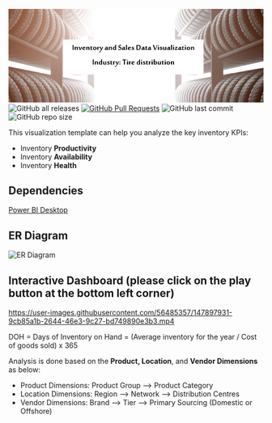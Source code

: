 ![alt text](https://github.com/SChalke29/Data-Visualization/blob/main/tire%20warehouse.png)
![GitHub all releases](https://img.shields.io/github/downloads/SChalke29/Data-Visualization/total?logo=GitHub)
[![GitHub Pull Requests](https://img.shields.io/github/issues-pr/SChalke29/Data-Visualization)](https://github.com/SChalke29/Data-Visualization/pulls)
![GitHub last commit](https://img.shields.io/github/last-commit/SChalke29/Data-Visualization)
![GitHub repo size](https://img.shields.io/github/repo-size/SChalke29/Data-Visualization)

This visualization template can help you analyze the key inventory KPIs:
- Inventory **Productivity**
- Inventory **Availability** 
- Inventory **Health** 

## Dependencies

[Power BI Desktop](https://powerbi.microsoft.com/en-us/downloads/)

## ER Diagram


![ER Diagram](https://user-images.githubusercontent.com/56485357/147302234-a12b781f-1368-4b06-8bb5-648106677ec7.png)

## Interactive Dashboard (please click on the play button at the bottom left corner)
https://user-images.githubusercontent.com/56485357/147897931-9cb85a1b-2644-46e3-9c27-bd749890e3b3.mp4

DOH = Days of Inventory on Hand = (Average inventory for the year / Cost of goods sold) x 365

Analysis is done based on the **Product, Location**, and **Vendor Dimensions** as below:
- Product Dimensions: Product Group --> Product Category
- Location Dimensions: Region --> Network --> Distribution Centres
- Vendor Dimensions: Brand --> Tier --> Primary Sourcing (Domestic or Offshore)
